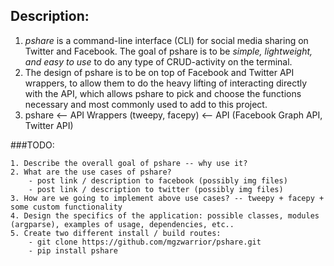 ## Description:

1. _pshare_ is a command-line interface (CLI) for social media sharing on Twitter and Facebook. The goal of pshare is to be *simple, lightweight, and easy to use* to do any type of CRUD-activity on the terminal.
2. The design of pshare is to be on top of Facebook and Twitter API wrappers, to allow them to do the heavy lifting of interacting directly with the API, which allows pshare to pick and choose the functions necessary and most commonly used to add to this project.
3. 
    pshare <-- API Wrappers (tweepy, facepy) <-- API (Facebook Graph API, Twitter API)

###TODO:

    1. Describe the overall goal of pshare -- why use it?
    2. What are the use cases of pshare?
        - post link / description to facebook (possibly img files)
        - post link / description to twitter (possibly img files)
    3. How are we going to implement above use cases? -- tweepy + facepy + some custom functionality
    4. Design the specifics of the application: possible classes, modules (argparse), examples of usage, dependencies, etc..
    5. Create two different install / build routes:
        - git clone https://github.com/mgzwarrior/pshare.git
        - pip install pshare
